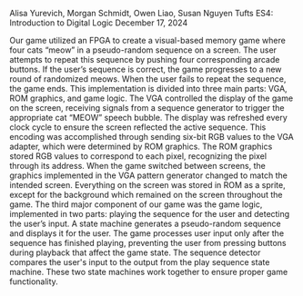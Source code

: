 Alisa Yurevich, Morgan Schmidt, Owen Liao, Susan Nguyen
Tufts ES4: Introduction to Digital Logic
December 17, 2024

Our game utilized an FPGA to create a visual-based memory game where four cats “meow” in a pseudo-random sequence on a screen. The user attempts to repeat this sequence by pushing four corresponding arcade buttons. If the user’s sequence is correct, the game progresses to a new round of randomized meows. When the user fails to repeat the sequence, the game ends. This implementation is divided into three main parts: VGA, ROM graphics, and game logic. 
The VGA controlled the display of the game on the screen, receiving signals from a sequence generator to trigger the appropriate cat “MEOW” speech bubble. The display was refreshed every clock cycle to ensure the screen reflected the active sequence. This encoding was accomplished through sending six-bit RGB values to the VGA adapter, which were determined by ROM graphics.
The ROM graphics stored RGB values to correspond to each pixel, recognizing the pixel through its address. When the game switched between screens, the graphics implemented in the VGA pattern generator changed to match the intended screen. Everything on the screen was stored in ROM as a sprite, except for the background which remained on the screen throughout the game. 
The third major component of our game was the game logic, implemented in two parts: playing the sequence for the user and detecting the user’s input. A state machine generates a pseudo-random sequence and displays it for the user. The game processes user input only after the sequence has finished playing, preventing the user from pressing buttons during playback that affect the game state. The sequence detector compares the user's input to the output from the play sequence state machine. These two state machines work together to ensure proper game functionality.
